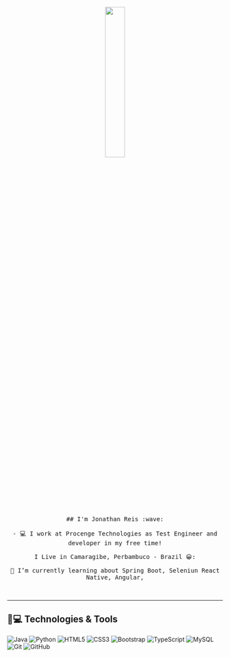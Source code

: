 <p align="center">
  <img src="https://media.giphy.com/media/MeJgB3yMMwIaHmKD4z/giphy.gif" width="30%">
  <br><br>
  <samp>
## I'm Jonathan Reis :wave:
    <br><br>
    - 💻 I work at Procenge Technologies as Test Engineer and developer in my free time!
    <br><br>
    I Live in Camaragibe, Perbambuco - Brazil 😀:
    <br><br>
     🌱 I’m currently learning about  Spring Boot, Seleniun React Native, Angular,
    
</p>

<br>


---

## 🚀💻 Technologies & Tools

![Java](https://img.shields.io/badge/-Java-blue?style=flat-square&logo=java)
![Python](https://img.shields.io/badge/-Python-yellow?style=flat-square&logo=Python)
![HTML5](https://img.shields.io/badge/-HTML5-E34F26?style=flat-square&logo=html5&logoColor=white)
![CSS3](https://img.shields.io/badge/-CSS3-1572B6?style=flat-square&logo=css3)
![Bootstrap](https://img.shields.io/badge/-Bootstrap-563D7C?style=flat-square&logo=bootstrap)
![TypeScript](https://img.shields.io/badge/-TypeScript-007ACC?style=flat-square&logo=typescript)
![MySQL](https://img.shields.io/badge/-MySQL-pink?style=flat-square&logo=mysql)
![Git](https://img.shields.io/badge/-Git-black?style=flat-square&logo=git)
![GitHub](https://img.shields.io/badge/-GitHub-181717?style=flat-square&logo=github)
